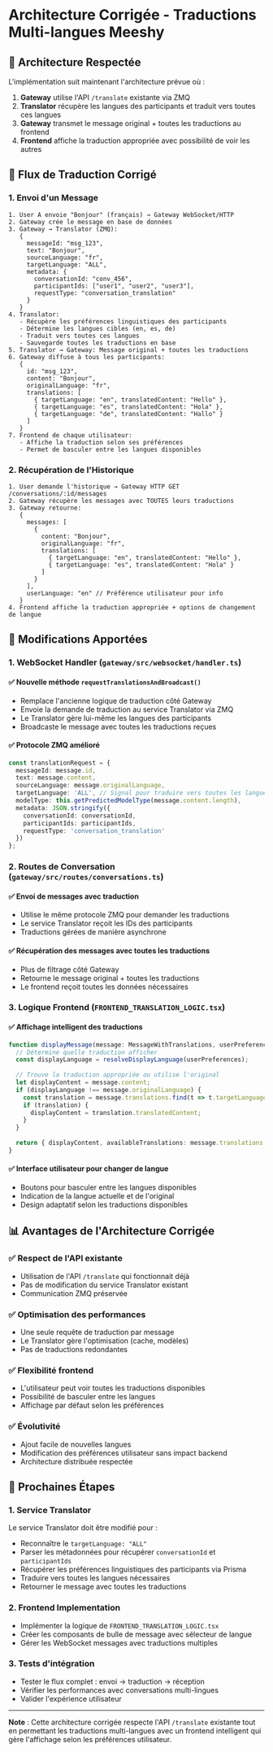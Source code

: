 # Architecture Corrigée - Traductions Multi-langues Meeshy

## 🎯 Architecture Respectée

L'implémentation suit maintenant l'architecture prévue où :

1. **Gateway** utilise l'API `/translate` existante via ZMQ
2. **Translator** récupère les langues des participants et traduit vers toutes ces langues
3. **Gateway** transmet le message original + toutes les traductions au frontend
4. **Frontend** affiche la traduction appropriée avec possibilité de voir les autres

## 🔄 Flux de Traduction Corrigé

### 1. Envoi d'un Message

```
1. User A envoie "Bonjour" (français) → Gateway WebSocket/HTTP
2. Gateway crée le message en base de données
3. Gateway → Translator (ZMQ): 
   {
     messageId: "msg_123",
     text: "Bonjour",
     sourceLanguage: "fr",
     targetLanguage: "ALL",
     metadata: {
       conversationId: "conv_456",
       participantIds: ["user1", "user2", "user3"],
       requestType: "conversation_translation"
     }
   }
4. Translator:
   - Récupère les préférences linguistiques des participants
   - Détermine les langues cibles (en, es, de)
   - Traduit vers toutes ces langues
   - Sauvegarde toutes les traductions en base
5. Translator → Gateway: Message original + toutes les traductions
6. Gateway diffuse à tous les participants:
   {
     id: "msg_123",
     content: "Bonjour",
     originalLanguage: "fr",
     translations: [
       { targetLanguage: "en", translatedContent: "Hello" },
       { targetLanguage: "es", translatedContent: "Hola" },
       { targetLanguage: "de", translatedContent: "Hallo" }
     ]
   }
7. Frontend de chaque utilisateur:
   - Affiche la traduction selon ses préférences
   - Permet de basculer entre les langues disponibles
```

### 2. Récupération de l'Historique

```
1. User demande l'historique → Gateway HTTP GET /conversations/:id/messages
2. Gateway récupère les messages avec TOUTES leurs traductions
3. Gateway retourne:
   {
     messages: [
       {
         content: "Bonjour",
         originalLanguage: "fr",
         translations: [
           { targetLanguage: "en", translatedContent: "Hello" },
           { targetLanguage: "es", translatedContent: "Hola" }
         ]
       }
     ],
     userLanguage: "en" // Préférence utilisateur pour info
   }
4. Frontend affiche la traduction appropriée + options de changement de langue
```

## 🔧 Modifications Apportées

### 1. WebSocket Handler (`gateway/src/websocket/handler.ts`)

#### ✅ Nouvelle méthode `requestTranslationsAndBroadcast()`
- Remplace l'ancienne logique de traduction côté Gateway
- Envoie la demande de traduction au service Translator via ZMQ
- Le Translator gère lui-même les langues des participants
- Broadcaste le message avec toutes les traductions reçues

#### ✅ Protocole ZMQ amélioré
```typescript
const translationRequest = {
  messageId: message.id,
  text: message.content,
  sourceLanguage: message.originalLanguage,
  targetLanguage: 'ALL', // Signal pour traduire vers toutes les langues nécessaires
  modelType: this.getPredictedModelType(message.content.length),
  metadata: JSON.stringify({
    conversationId: conversationId,
    participantIds: participantIds,
    requestType: 'conversation_translation'
  })
};
```

### 2. Routes de Conversation (`gateway/src/routes/conversations.ts`)

#### ✅ Envoi de messages avec traduction
- Utilise le même protocole ZMQ pour demander les traductions
- Le service Translator reçoit les IDs des participants
- Traductions gérées de manière asynchrone

#### ✅ Récupération des messages avec toutes les traductions
- Plus de filtrage côté Gateway
- Retourne le message original + toutes les traductions
- Le frontend reçoit toutes les données nécessaires

### 3. Logique Frontend (`FRONTEND_TRANSLATION_LOGIC.tsx`)

#### ✅ Affichage intelligent des traductions
```typescript
function displayMessage(message: MessageWithTranslations, userPreferences: UserPreferences) {
  // Détermine quelle traduction afficher
  const displayLanguage = resolveDisplayLanguage(userPreferences);
  
  // Trouve la traduction appropriée ou utilise l'original
  let displayContent = message.content;
  if (displayLanguage !== message.originalLanguage) {
    const translation = message.translations.find(t => t.targetLanguage === displayLanguage);
    if (translation) {
      displayContent = translation.translatedContent;
    }
  }
  
  return { displayContent, availableTranslations: message.translations };
}
```

#### ✅ Interface utilisateur pour changer de langue
- Boutons pour basculer entre les langues disponibles
- Indication de la langue actuelle et de l'original
- Design adaptatif selon les traductions disponibles

## 📊 Avantages de l'Architecture Corrigée

### ✅ Respect de l'API existante
- Utilisation de l'API `/translate` qui fonctionnait déjà
- Pas de modification du service Translator existant
- Communication ZMQ préservée

### ✅ Optimisation des performances
- Une seule requête de traduction par message
- Le Translator gère l'optimisation (cache, modèles)
- Pas de traductions redondantes

### ✅ Flexibilité frontend
- L'utilisateur peut voir toutes les traductions disponibles
- Possibilité de basculer entre les langues
- Affichage par défaut selon les préférences

### ✅ Évolutivité
- Ajout facile de nouvelles langues
- Modification des préférences utilisateur sans impact backend
- Architecture distribuée respectée

## 🚀 Prochaines Étapes

### 1. Service Translator
Le service Translator doit être modifié pour :
- Reconnaître le `targetLanguage: "ALL"`
- Parser les métadonnées pour récupérer `conversationId` et `participantIds`
- Récupérer les préférences linguistiques des participants via Prisma
- Traduire vers toutes les langues nécessaires
- Retourner le message avec toutes les traductions

### 2. Frontend Implementation
- Implémenter la logique de `FRONTEND_TRANSLATION_LOGIC.tsx`
- Créer les composants de bulle de message avec sélecteur de langue
- Gérer les WebSocket messages avec traductions multiples

### 3. Tests d'intégration
- Tester le flux complet : envoi → traduction → réception
- Vérifier les performances avec conversations multi-lingues
- Valider l'expérience utilisateur

---

**Note** : Cette architecture corrigée respecte l'API `/translate` existante tout en permettant les traductions multi-langues avec un frontend intelligent qui gère l'affichage selon les préférences utilisateur.
